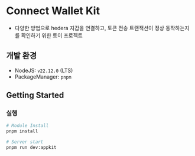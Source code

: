 # Connect Wallet Kit

- 다양한 방법으로 hedera 지갑을 연결하고, 토큰 전송 트랜잭션이 정상 동작하는지를 확인하기 위한 토이 프로젝트

## 개발 환경

- NodeJS: `v22.12.0` (LTS)
- PackageManager: `pnpm`

## Getting Started

### 실행

```bash
# Module Install
pnpm install

# Server start
pnpm run dev:appkit
```
